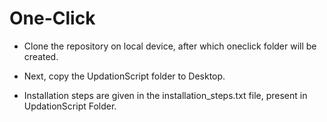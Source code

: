 # One-Click

- Clone the repository on local device, after which oneclick folder will be created.

- Next, copy the UpdationScript folder to Desktop.

- Installation steps are given in the installation_steps.txt file, present in UpdationScript Folder.  
